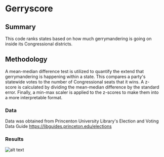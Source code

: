 # Gerryscore

## Summary
This code ranks states based on how much gerrymandering is going on inside its Congressional districts. 

## Methodology
A mean-median difference test is utilized to quantify the extend that gerrymandering is happening within a state. This compares a party's statewide votes to the number of Congressional seats that it wins. A z-score is calculated by dividing the mean-median difference by the standard error. Finally, a min-max scaler is applied to the z-scores to make them into a more interpretable format.

### Data
Data was obtained from Princenton University Library's Election and Voting Data Guide
https://libguides.princeton.edu/elections 

### Results
![alt text](https://github.com/nbucklin/gerryscore/Bar%Chart.png)

